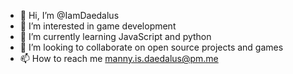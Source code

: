 - 👋 Hi, I’m @IamDaedalus
- 👀 I’m interested in game development
- 🌱 I’m currently learning JavaScript and python
- 💞️ I’m looking to collaborate on open source projects and games
- 📫 How to reach me manny.is.daedalus@pm.me

<!---
IamDaedalus/IamDaedalus is a ✨ special ✨ repository because its `README.md` (this file) appears on your GitHub profile.
You can click the Preview link to take a look at your changes.
--->
